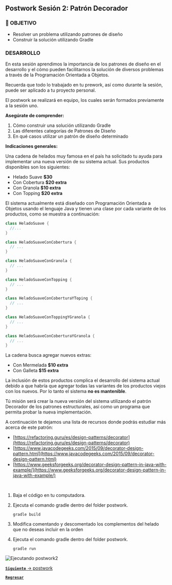 ## Postwork Sesión 2: Patrón Decorador

### 🎯 OBJETIVO

- Resolver un problema utilizando patrones de diseño
- Construir la solución utilizando Gradle

### DESARROLLO

En esta sesión aprendimos la importancia de los patrones de diseño en el desarrollo y el cómo pueden facilitarnos la solución de diversos problemas a través de la Programación Orientada a Objetos. 

Recuerda que todo lo trabajado en tu prework, así como durante la sesión, puede ser aplicado a tu proyecto personal. 

El postwork se realizará en equipo, los cuales serán formados previamente a la sesión uno.

**Asegúrate de comprender:**
1. Cómo construir una solución utilizando Gradle
2. Las diferentes categorías de Patrones de Diseño
3. En qué casos utilizar un patrón de diseño determinado


**Indicaciones generales:**

Una cadena de helados muy famosa en el país ha solicitado tu ayuda para implementar una nueva versión de su sistema actual. Sus productos disponibles son los siguientes:


- Helado Suave	**$30**
- Con Cobertura	**$20 extra**
- Con Granola 	**$10 extra**
- Con Topping	**$20 extra**

El sistema actualmente está diseñado con Programación Orientada a Objetos usando el lenguaje Java y tienen una clase por cada variante de los productos, como se muestra a continuación:

```java
class HeladoSuave {
  //...
}

class HeladoSuaveConCobertura {
  // ...
}

class HeladoSuaveConGranola {
  // ...
}

class HeladoSuaveConTopping {
  // ...
}

class HeladoSuaveConCoberturaYToping {
  // ...
}

class HeladoSuaveConToppingYGranola {
  // ...
}

class HeladoSuaveConCoberturaYGranola {
  // ...
}
```

La cadena busca agregar nuevos extras:

- Con Mermelada	**$10 extra**
- Con Galleta		**$15 extra**
 
La inclusión de estos productos complica el desarrollo del sistema actual debido a que habría que agregar todas las variantes de los productos viejos con los nuevos. Por lo tanto el sistema **no es mantenible**.

Tú misión será crear la nueva versión del sistema utilizando el patrón Decorador de los patrones estructurales, así como un programa que permita probar la nueva implementación.

A continuación te dejamos una lista de recursos donde podrás estudiar más acerca de este patrón:
- [https://refactoring.guru/es/design-patterns/decorator](https://refactoring.guru/es/design-patterns/decorator)
- [https://www.javacodegeeks.com/2015/09/decorator-design-pattern.html](https://www.javacodegeeks.com/2015/09/decorator-design-pattern.html)
- [https://www.geeksforgeeks.org/decorator-design-pattern-in-java-with-example/](https://www.geeksforgeeks.org/decorator-design-pattern-in-java-with-example/)

<br>

1. Baja el código en tu computadora.

2. Ejecuta el comando gradle dentro del folder postwork.
   ``` 
   gradle build
   ```

3. Modifica comentando y descomentado los complementos
del helado que no deseas incluir en la orden

4. Ejecuta el comando gradle dentro del folder postwork.
   ``` 
   gradle run
   ```
![Ejecutando postwork2](images/postwork1Solved.png)
   

[**`Siguiente`** -> postwork](../postwork3/)

[**`Regresar`**](../)